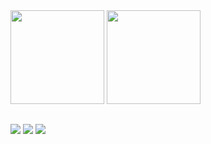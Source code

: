 <div>
  <img height="150rem" src="https://github-readme-stats.vercel.app/api/top-langs/?username=matheus-reyes&show_icons=true&theme=radical&layout=compact&langs_count=8"/>
  <img height="150rem" src="https://github-readme-stats.vercel.app/api?username=matheus-reyes&show_icons=true&theme=radical"/>
</div>

<!-- Credits: https://github.com/anuraghazra/github-readme-stats -->

##

<div>
  <a href="https://www.linkedin.com/in/matheusreyes/" target="_blank"><img src="https://img.shields.io/badge/LinkedIn-0077B5?style=for-the-badge&logo=linkedin&logoColor=white"></a>
  <a href="https://www.hackerrank.com/matheuscreyes" target="_blank"><img src="https://img.shields.io/badge/HackerRank-00EA64?style=for-the-badge&logo=HackerRank&logoColor=white"></a>
  <a href="https://pt.stackoverflow.com/users/254909/matheus-reyes" target="_blank"><img src="https://img.shields.io/badge/Stack_Overflow-FE7A16?style=for-the-badge&logo=stack-overflow&logoColor=white"></a>
</div>
